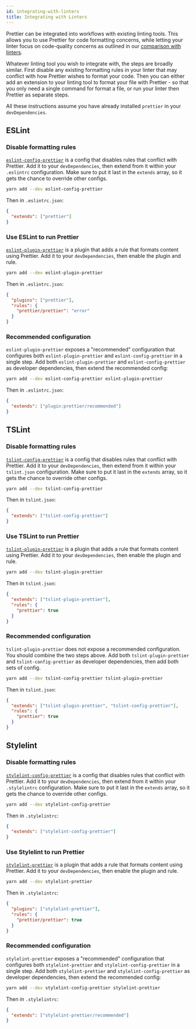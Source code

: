 ```yaml
---
id: integrating-with-linters
title: Integrating with Linters
---
```


Prettier can be integrated into workflows with existing linting tools.
This allows you to use Prettier for code formatting concerns, while letting your linter focus on code-quality concerns as outlined in our [comparison with linters](comparison.md).

Whatever linting tool you wish to integrate with, the steps are broadly similar.
First disable any existing formatting rules in your linter that may conflict with how Prettier wishes to format your code. Then you can either add an extension to your linting tool to format your file with Prettier - so that you only need a single command for format a file, or run your linter then Prettier as separate steps.

All these instructions assume you have already installed `prettier` in your `devDependencies`.

## ESLint

### Disable formatting rules

[`eslint-config-prettier`](https://github.com/prettier/eslint-config-prettier) is a config that disables rules that conflict with Prettier. Add it to your `devDependencies`, then extend from it within your `.eslintrc` configuration. Make sure to put it last in the `extends` array, so it gets the chance to override other configs.

```bash
yarn add --dev eslint-config-prettier
```

Then in `.eslintrc.json`:

```json
{
  "extends": ["prettier"]
}
```

### Use ESLint to run Prettier

[`eslint-plugin-prettier`](https://github.com/prettier/eslint-plugin-prettier) is a plugin that adds a rule that formats content using Prettier. Add it to your `devDependencies`, then enable the plugin and rule.

```bash
yarn add --dev eslint-plugin-prettier
```

Then in `.eslintrc.json`:

```json
{
  "plugins": ["prettier"],
  "rules": {
    "prettier/prettier": "error"
  }
}
```

### Recommended configuration

`eslint-plugin-prettier` exposes a "recommended" configuration that configures both `eslint-plugin-prettier` and `eslint-config-prettier` in a single step. Add both `eslint-plugin-prettier` and `eslint-config-prettier` as developer dependencies, then extend the recommended config:

```bash
yarn add --dev eslint-config-prettier eslint-plugin-prettier
```

Then in `.eslintrc.json`:

```json
{
  "extends": ["plugin:prettier/recommended"]
}
```

## TSLint

### Disable formatting rules

[`tslint-config-prettier`](https://github.com/alexjoverm/tslint-config-prettier) is a config that disables rules that conflict with Prettier. Add it to your `devDependencies`, then extend from it within your `tslint.json` configuration. Make sure to put it last in the `extends` array, so it gets the chance to override other configs.

```bash
yarn add --dev tslint-config-prettier
```

Then in `tslint.json`:

```json
{
  "extends": ["tslint-config-prettier"]
}
```

### Use TSLint to run Prettier

[`tslint-plugin-prettier`](https://github.com/ikatyang/tslint-plugin-prettier) is a plugin that adds a rule that formats content using Prettier. Add it to your `devDependencies`, then enable the plugin and rule.

```bash
yarn add --dev tslint-plugin-prettier
```

Then in `tslint.json`:

```json
{
  "extends": ["tslint-plugin-prettier"],
  "rules": {
    "prettier": true
  }
}
```

### Recommended configuration

`tslint-plugin-prettier` does not expose a recommended configuration. You should combine the two steps above. Add both `tslint-plugin-prettier` and `tslint-config-prettier` as developer dependencies, then add both sets of config.

```bash
yarn add --dev tslint-config-prettier tslint-plugin-prettier
```

Then in `tslint.json`:

```json
{
  "extends": ["tslint-plugin-prettier", "tslint-config-prettier"],
  "rules": {
    "prettier": true
  }
}
```

## Stylelint

### Disable formatting rules

[`stylelint-config-prettier`](https://github.com/prettier/stylelint-config-prettier) is a config that disables rules that conflict with Prettier. Add it to your `devDependencies`, then extend from it within your `.stylelintrc` configuration. Make sure to put it last in the `extends` array, so it gets the chance to override other configs.

```bash
yarn add --dev stylelint-config-prettier
```

Then in `.stylelintrc`:

```json
{
  "extends": ["stylelint-config-prettier"]
}
```

### Use Stylelint to run Prettier

[`stylelint-prettier`](https://github.com/prettier/stylelint-prettier) is a plugin that adds a rule that formats content using Prettier. Add it to your `devDependencies`, then enable the plugin and rule.

```bash
yarn add --dev stylelint-prettier
```

Then in `.stylelintrc`:

```json
{
  "plugins": ["stylelint-prettier"],
  "rules": {
    "prettier/prettier": true
  }
}
```

### Recommended configuration

`stylelint-prettier` exposes a "recommended" configuration that configures both `stylelint-prettier` and `stylelint-config-prettier` in a single step. Add both `stylelint-prettier` and `stylelint-config-prettier` as developer dependencies, then extend the recommended config:

```bash
yarn add --dev stylelint-config-prettier stylelint-prettier
```

Then in `.stylelintrc`:

```json
{
  "extends": ["stylelint-prettier/recommended"]
}
```
